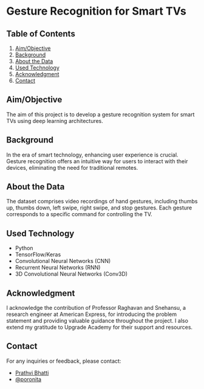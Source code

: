 # Gesture Recognition for Smart TVs

## Table of Contents
1. [Aim/Objective](#aim-objective)
2. [Background](#background)
3. [About the Data](#about-the-data)
4. [Used Technology](#used-technology)
5. [Acknowledgment](#acknowledgment)
6. [Contact](#contact)

## Aim/Objective
The aim of this project is to develop a gesture recognition system for smart TVs using deep learning architectures.

## Background
In the era of smart technology, enhancing user experience is crucial. Gesture recognition offers an intuitive way for users to interact with their devices, eliminating the need for traditional remotes.

## About the Data
The dataset comprises video recordings of hand gestures, including thumbs up, thumbs down, left swipe, right swipe, and stop gestures. Each gesture corresponds to a specific command for controlling the TV.

## Used Technology
- Python
- TensorFlow/Keras
- Convolutional Neural Networks (CNN)
- Recurrent Neural Networks (RNN)
- 3D Convolutional Neural Networks (Conv3D)

## Acknowledgment
I acknowledge the contribution of Professor Raghavan and Snehansu, a research engineer at American Express, for introducing the problem statement and providing valuable guidance throughout the project. I also extend my gratitude to Upgrade Academy for their support and resources.

## Contact
For any inquiries or feedback, please contact:
- [Prathvi Bhatti](mailto:theprathvibhatti@gmail.com)
- [@poronita](https://github.com/poronita)
